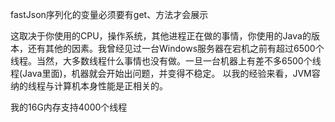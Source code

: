 fastJson序列化的变量必须要有get、方法才会展示

这取决于你使用的CPU，操作系统，其他进程正在做的事情，你使用的Java的版本，还有其他的因素。我曾经见过一台Windows服务器在宕机之前有超过6500个线程。当然，大多数线程什么事情也没有做。一旦一台机器上有差不多6500个线程(Java里面)，机器就会开始出问题，并变得不稳定。
以我的经验来看，JVM容纳的线程与计算机本身性能是正相关的。

我的16G内存支持4000个线程